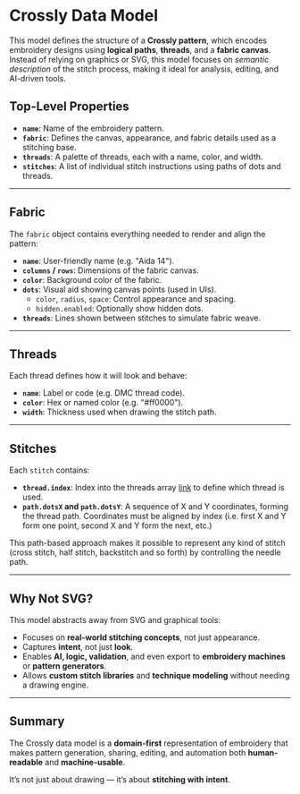 # Crossly Data Model

This model defines the structure of a **Crossly pattern**, which encodes embroidery designs using **logical paths**, **threads**, and a **fabric canvas**. Instead of relying on graphics or SVG, this model focuses on *semantic description* of the stitch process, making it ideal for analysis, editing, and AI-driven tools.

## Top-Level Properties

- **`name`**: Name of the embroidery pattern.
- **`fabric`**: Defines the canvas, appearance, and fabric details used as a stitching base.
- **`threads`**: A palette of threads, each with a name, color, and width.
- **`stitches`**: A list of individual stitch instructions using paths of dots and threads.

---

## Fabric

The `fabric` object contains everything needed to render and align the pattern:

- **`name`**: User-friendly name (e.g. "Aida 14").
- **`columns` / `rows`**: Dimensions of the fabric canvas.
- **`color`**: Background color of the fabric.
- **`dots`**: Visual aid showing canvas points (used in UIs).
  - `color`, `radius`, `space`: Control appearance and spacing.
  - `hidden.enabled`: Optionally show hidden dots.
- **`threads`**: Lines shown between stitches to simulate fabric weave.

---

## Threads

Each thread defines how it will look and behave:

- **`name`**: Label or code (e.g. DMC thread code).
- **`color`**: Hex or named color (e.g. "#ff0000").
- **`width`**: Thickness used when drawing the stitch path.

---

## Stitches

Each `stitch` contains:

- **`thread.index`**: Index into the threads array [link](#Threads) to define which thread is used.
- **`path.dotsX` and `path.dotsY`**: A sequence of X and Y coordinates, forming the thread path. Coordinates must be aligned by index (i.e. first X and Y form one point, second X and Y form the next, etc.)

This path-based approach makes it possible to represent any kind of stitch (cross stitch, half stitch, backstitch and so forth) by controlling the needle path.

---

## Why Not SVG?

This model abstracts away from SVG and graphical tools:

- Focuses on **real-world stitching concepts**, not just appearance.
- Captures **intent**, not just **look**.
- Enables **AI, logic, validation**, and even export to **embroidery machines** or **pattern generators**.
- Allows **custom stitch libraries** and **technique modeling** without needing a drawing engine.

---

## Summary

The Crossly data model is a **domain-first** representation of embroidery that makes pattern generation, sharing, editing, and automation both **human-readable** and **machine-usable**.

It’s not just about drawing — it’s about **stitching with intent**.
